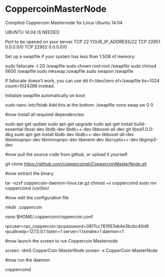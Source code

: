 # CoppercoinMasterNode
Compiled Coppercoin Masternode for Linux Ubuntu 14.04

UBUNTU 14.04 IS NEEDED

Port to be opened on your server
TCP 22 YOUR_IP_ADDRESS/22 
TCP 22951 0.0.0.0/0 
TCP 22952 0.0.0.0/0

Set up a swapfile if your system has less than 1.5GB of memory:

sudo fallocate -l 2G /swapfile sudo chown root:root /swapfile sudo chmod 0600 /swapfile sudo mkswap /swapfile sudo swapon /swapfile

If fallocate doesn’t work, you can use dd if=/dev/zero of=/swapfile bs=1024 count=1024288 instead.

Initialize swapfile automatically on boot

sudo nano /etc/fstab Add this at the bottom: /swapfile none swap sw 0 0

#now install all required dependencies:

sudo apt-get update 
sudo apt-get upgrade 
sudo apt-get install build-essential libssl-dev libdb-dev libdb++-dev libboost-all-dev git libssl1.0.0-dbg 
sudo apt-get install libdb-dev libdb++-dev libboost-all-dev libminiupnpc-dev libminiupnpc-dev libevent-dev libcrypto++-dev libgmp3-dev

#now pull the source code from github, or upload it yourself:

git clone https://github.com/coppercoinet/CoppercoinMasterNode.git

#now extract the binary

tar -xzvf coppercoin-daemon-linux.tar.gz
chmod +x coppercoind sudo mv coppercoind /usr/bin/

#now edit the configuration file

mkdir .coppercoin

nano $HOME/.coppercoin/coppercoin.conf

rpcuser=rpc_coppercoin 
rpcpassword=08f7cc761957eb4e3bcbc40d8 
rpcallowip=127.0.0.1 
listen=1 
server=1 
txindex=1 
daemon=1

#now launch the screen to run Coppercoin Masternode

screen -dmS CopperCoin-MasterNode 
screen -x CopperCoin-MasterNode

#now run the daemon

coppercoind
